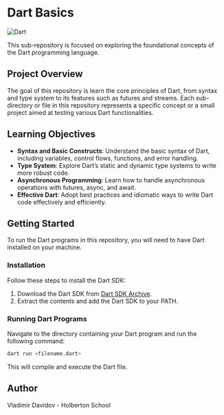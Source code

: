 # Dart Basics

![Dart](https://img.shields.io/badge/Dart-0175C2?style=for-the-badge&logo=dart&logoColor=white)


This sub-repository is focused on exploring the foundational concepts of the Dart programming language.

## Project Overview

The goal of this repository is learn the core principles of Dart, from syntax and type system to its features such as futures and streams. Each sub-directory or file in this repository represents a specific concept or a small project aimed at testing various Dart functionalities.

## Learning Objectives

- **Syntax and Basic Constructs**: Understand the basic syntax of Dart, including variables, control flows, functions, and error handling.
- **Type System**: Explore Dart’s static and dynamic type systems to write more robust code.
- **Asynchronous Programming**: Learn how to handle asynchronous operations with futures, async, and await.
- **Effective Dart**: Adopt best practices and idiomatic ways to write Dart code effectively and efficiently.

## Getting Started

To run the Dart programs in this repository, you will need to have Dart installed on your machine.

### Installation

Follow these steps to install the Dart SDK:

1. Download the Dart SDK from [Dart SDK Archive](https://dart.dev/tools/sdk/archive).
2. Extract the contents and add the Dart SDK to your PATH.

### Running Dart Programs

Navigate to the directory containing your Dart program and run the following command:

```bash
dart run <filename.dart>
```

This will compile and execute the Dart file.

## Author
Vladimir Davidov - Holberton School
